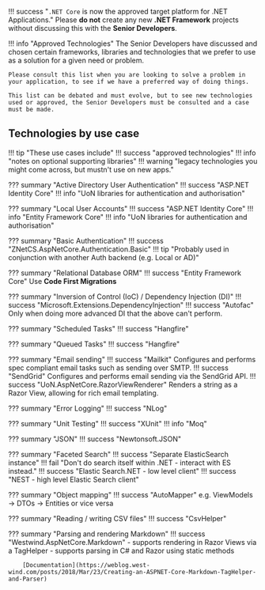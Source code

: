 !!! success "`.NET Core` is now the approved target platform for .NET Applications."
    Please **do not** create any new **.NET Framework** projects without discussing this with the **Senior Developers**.

!!! info "Approved Technologies"
    The Senior Developers have discussed and chosen certain frameworks, libraries and technologies that we prefer to use as a solution for a given need or problem.

    Please consult this list when you are looking to solve a problem in your application, to see if we have a preferred way of doing things.

    This list can be debated and must evolve, but to see new technologies used or approved, the Senior Developers must be consulted and a case must be made.

## Technologies by use case

!!! tip "These use cases include"
    !!! success "approved technologies"
    !!! info "notes on optional supporting libraries"
    !!! warning "legacy technologies you might come across, but mustn't use on new apps."

??? summary "Active Directory User Authentication"
    !!! success "ASP.NET Identity Core"
    !!! info "UoN libraries for authentication and authorisation"

??? summary "Local User Accounts"
    !!! success "ASP.NET Identity Core"
    !!! info "Entity Framework Core"
    !!! info "UoN libraries for authentication and authorisation"

??? summary "Basic Authentication"
    !!! success "ZNetCS.AspNetCore.Authentication.Basic"
    !!! tip "Probably used in conjunction with another Auth backend (e.g. Local or AD)"

??? summary "Relational Database ORM"
    !!! success "Entity Framework Core"
        Use **Code First Migrations**

??? summary "Inversion of Control (IoC) / Dependency Injection (DI)"
    !!! success "Microsoft.Extensions.DependencyInjection"
    !!! success "Autofac"
        Only when doing more advanced DI that the above can't perform.

??? summary "Scheduled Tasks"
    !!! success "Hangfire"

??? summary "Queued Tasks"
    !!! success "Hangfire"

??? summary "Email sending"
    !!! success "Mailkit"
        Configures and performs spec compliant email tasks such as sending over SMTP.
    !!! success "SendGrid"
        Configures and performs email sending via the SendGrid API.
    !!! success "UoN.AspNetCore.RazorViewRenderer"
        Renders a string as a Razor View, allowing for rich email templating.

??? summary "Error Logging"
    !!! success "NLog"

??? summary "Unit Testing"
    !!! success "XUnit"
    !!! info "Moq"

??? summary "JSON"
    !!! success "Newtonsoft.JSON"

??? summary "Faceted Search"
    !!! success "Separate ElasticSearch instance"
        !!! fail "Don't do search itself within .NET - interact with ES instead."
    !!! success "Elastic Search.NET - low level client"
    !!! success "NEST - high level Elastic Search client"

??? summary "Object mapping"
    !!! success "AutoMapper"
        e.g. ViewModels -> DTOs -> Entities or vice versa

??? summary "Reading / writing CSV files"
    !!! success "CsvHelper"

??? summary "Parsing and rendering Markdown"
    !!! success "Westwind.AspNetCore.Markdown"
        - supports rendering in Razor Views via a TagHelper
        - supports parsing in C# and Razor using static methods

        [Documentation](https://weblog.west-wind.com/posts/2018/Mar/23/Creating-an-ASPNET-Core-Markdown-TagHelper-and-Parser)